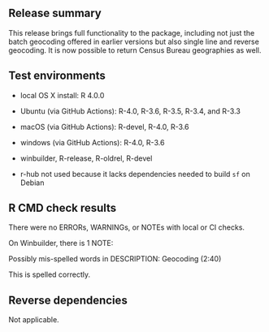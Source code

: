 ## Release summary
This release brings full functionality to the package, including not just the batch geocoding offered in earlier versions but also single line and reverse geocoding. It is now possible to return Census Bureau geographies as well.

## Test environments
* local OS X install: R 4.0.0
* Ubuntu (via GitHub Actions): R-4.0, R-3.6, R-3.5, R-3.4, and R-3.3
* macOS (via GitHub Actions): R-devel, R-4.0, R-3.6
* windows (via GitHub Actions): R-4.0, R-3.6
* winbuilder, R-release, R-oldrel, R-devel

* r-hub not used because it lacks dependencies needed to build `sf` on Debian

## R CMD check results
There were no ERRORs, WARNINGs, or NOTEs with local or CI checks.

On Winbuilder, there is 1 NOTE:

Possibly mis-spelled words in DESCRIPTION:
  Geocoding (2:40)
  
This is spelled correctly.

## Reverse dependencies
Not applicable.
